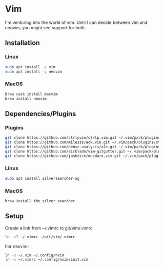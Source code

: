 # Vim
I'm venturing into the world of vim. Until I can decide between vim and neovim, you might see support for both.

## Installation
### Linux
```bash
sudo apt install -y vim
sudo apt install -y neovim
```

### MacOS
```bash
brew cask install macvim
brew install neovim
```

## Dependencies/Plugins
### Plugins
```bash
git clone https://github.com/ctrlpvim/ctrlp.vim.git ~/.vim/pack/plugins/start/ctrlp.vim
git clone https://github.com/mileszs/ack.vim.git ~/.vim/pack/plugins/start/ack.vim
git clone https://github.com/dense-analysis/ale.git ~/.vim/pack/plugins/start/ale.vim
git clone https://github.com/airblade/vim-gitgutter.git ~/.vim/pack/plugins/start/gitgutter.vim
git clone https://github.com/joshdick/onedark.vim.git ~/.vim/pack/plugins/opt/onedark.vim
```

### Linux
```bash
sudo apt install silversearcher-ag
```

### MacOS
```bash
brew install the_silver_searcher
```

## Setup
Create a link from ~/.vimrc to git/vim/.vimrc
```bash
ln -sT ~/.vimrc ~/git/vim/.vimrc
```
For neovim:
```bash
ln -s ~/.vim ~/.config/nvim
ln -s ~/.vimrc ~/.config/nvim/init.vim
```
